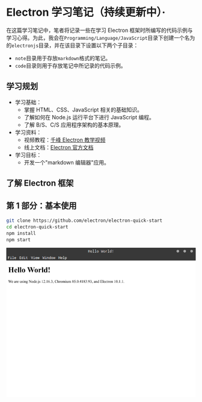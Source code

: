 # Electron 学习笔记（持续更新中）·

在这篇学习笔记中，笔者将记录一些在学习 Electron 框架时所编写的代码示例与学习心得。为此，我会在`Programming/Language/JavaScript`目录下创建一个名为的`electronjs`目录，并在该目录下设置以下两个子目录：

- `note`目录用于存放`markdown`格式的笔记。
- `code`目录则用于存放笔记中所记录的代码示例。

## 学习规划

- 学习基础：
  - 掌握 HTML、CSS、JavaScript 相关的基础知识。
  - 了解如何在 Node.js 运行平台下进行 JavaScript 编程。
  - 了解 B/S、C/S 应用程序架构的基本原理。
- 学习资料：
  - 视频教程：[千峰 Electron 教学视频](https://www.bilibili.com/video/BV1nE41117t3?p=1)
  - 线上文档：[Electron 官方文档](https://www.electronjs.org/docs)
- 学习目标：
  - 开发一个"markdown 编辑器"应用。

## 了解 Electron 框架

## 第 1 部分：基本使用

```bash
git clone https://github.com/electron/electron-quick-start
cd electron-quick-start
npm install
npm start
```

![Hello World](./img/electronjs-1.png)
